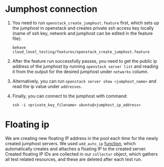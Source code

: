 # Jumphost connection

1) You need to run `openstack_create_jumphost.feature` first, which sets up the jumphost in openstack and creates private ssh access key locally (name of ssh key, network and jumphost can be edited in the feature file):

    `behave cloud_level_testing/features/openstack_create_jumphost.feature`

2) After the feature run successfully passes, you need to get the public ip address of the jumphost by running `openstack server list` and reading it from the output for the desired jumphost under `networks` column.

3) Alternatively, you can run `openstack server show <jumphost_name>` and read the ip value under `addresses`.

4) Finally, you can connect to the jumphost with command:

    `ssh -i <private_key_filename> ubuntu@<jumphost_ip_address>`

# Floating ip

We are creating new floating IP address in the pool each time for the newly created jumphost servers. We used `add_auto_ip` [function][function_link], which automatically creates and attaches a floating IP to the created server. Created floating IP IDs are collected in our `collector` object, which gathers all test related resources, and these are deleted after each test run.

[function_link]: https://docs.openstack.org/openstacksdk/latest/user/connection.html#openstack.connection.Connection.add_auto_ip
